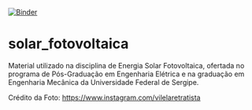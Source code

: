 [![Binder](https://mybinder.org/badge_logo.svg)](https://mybinder.org/v2/gh/dbr-ufs/solar_fotovoltaica/master?urlpath=lab/tree/1.1_Introdu%C3%A7%C3%A3o_ao_Jupyter_Notebook.ipynb)

# solar_fotovoltaica
Material utilizado na disciplina de Energia Solar Fotovoltaica, ofertada no programa de Pós-Graduação em Engenharia Elétrica e na graduação em Engenharia Mecânica da Universidade Federal de Sergipe.

Crédito da Foto: https://www.instagram.com/vilelaretratista
